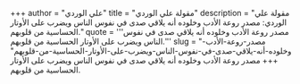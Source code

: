 +++
author = "علي الوردي"
title = "مقولة علي الوردي"
description = "مقولة علي الوردي: مصدر روعة الأدب وخلوده أنه يلاقي صدى في نفوس الناس ويضرب على الأوتار الحساسية من قلوبهم."
quote = '''مصدر روعة الأدب وخلوده أنه يلاقي صدى في نفوس الناس ويضرب على الأوتار الحساسية من قلوبهم.'''
slug = "مصدر-روعة-الأدب-وخلوده-أنه-يلاقي-صدى-في-نفوس-الناس-ويضرب-على-الأوتار-الحساسية-من-قلوبهم"
+++
مصدر روعة الأدب وخلوده أنه يلاقي صدى في نفوس الناس ويضرب على الأوتار الحساسية من قلوبهم.
